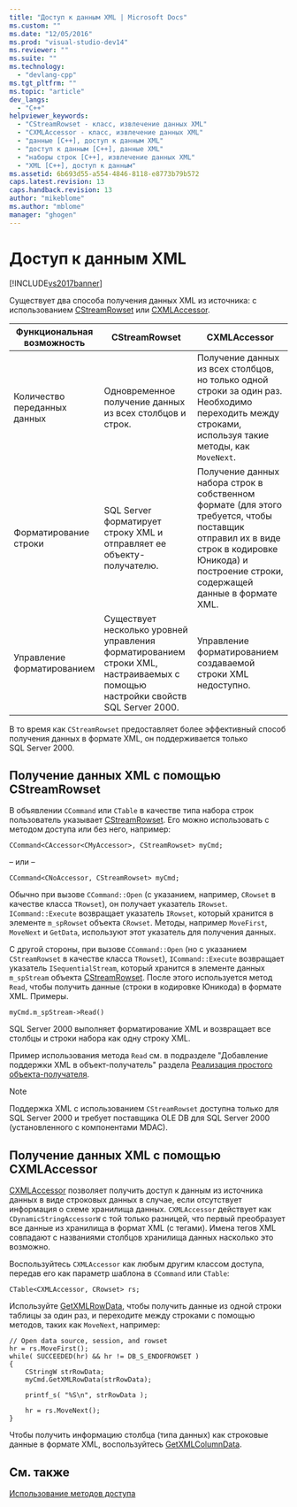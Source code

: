 ```yaml
---
title: "Доступ к данным XML | Microsoft Docs"
ms.custom: ""
ms.date: "12/05/2016"
ms.prod: "visual-studio-dev14"
ms.reviewer: ""
ms.suite: ""
ms.technology: 
  - "devlang-cpp"
ms.tgt_pltfrm: ""
ms.topic: "article"
dev_langs: 
  - "C++"
helpviewer_keywords: 
  - "CStreamRowset - класс, извлечение данных XML"
  - "CXMLAccessor - класс, извлечение данных XML"
  - "данные [C++], доступ к данным XML"
  - "доступ к данным [C++], данные XML"
  - "наборы строк [C++], извлечение данных XML"
  - "XML [C++], доступ к данным"
ms.assetid: 6b693d55-a554-4846-8118-e8773b79b572
caps.latest.revision: 13
caps.handback.revision: 13
author: "mikeblome"
ms.author: "mblome"
manager: "ghogen"
---
```

# Доступ к данным XML
[!INCLUDE[vs2017banner](../../assembler/inline/includes/vs2017banner.md)]

Существует два способа получения данных XML из источника: с использованием [CStreamRowset](../../data/oledb/cstreamrowset-class.md) или [CXMLAccessor](../../data/oledb/cxmlaccessor-class.md).  
  
|Функциональная возможность|CStreamRowset|CXMLAccessor|  
|--------------------------------|-------------------|------------------|  
|Количество переданных данных|Одновременное получение данных из всех столбцов и строк.|Получение данных из всех столбцов, но только одной строки за один раз.  Необходимо переходить между строками, используя такие методы, как `MoveNext`.|  
|Форматирование строки|SQL Server форматирует строку XML и отправляет ее объекту\-получателю.|Получение данных набора строк в собственном формате \(для этого требуется, чтобы поставщик отправил их в виде строк в кодировке Юникода\) и построение строки, содержащей данные в формате XML.|  
|Управление форматированием|Существует несколько уровней управления форматированием строки XML, настраиваемых с помощью настройки свойств SQL Server 2000.|Управление форматированием создаваемой строки XML недоступно.|  
  
 В то время как `CStreamRowset` предоставляет более эффективный способ получения данных в формате XML, он поддерживается только SQL Server 2000.  
  
## Получение данных XML с помощью CStreamRowset  
 В объявлении `CCommand` или `CTable` в качестве типа набора строк пользователь указывает [CStreamRowset](../../data/oledb/cstreamrowset-class.md).  Его можно использовать с методом доступа или без него, например:  
  
```  
CCommand<CAccessor<CMyAccessor>, CStreamRowset> myCmd;  
```  
  
 – или –  
  
```  
CCommand<CNoAccessor, CStreamRowset> myCmd;  
```  
  
 Обычно при вызове `CCommand::Open` \(с указанием, например, `CRowset` в качестве класса `TRowset`\), он получает указатель `IRowset`.  `ICommand::Execute` возвращает указатель `IRowset`, который хранится в элементе `m_spRowset` объекта `CRowset`.  Методы, например `MoveFirst`, `MoveNext` и `GetData`, используют этот указатель для получения данных.  
  
 С другой стороны, при вызове `CCommand::Open` \(но с указанием `CStreamRowset` в качестве класса `TRowset`\), `ICommand::Execute` возвращает указатель `ISequentialStream`, который хранится в элементе данных `m_spStream` объекта [CStreamRowset](../../data/oledb/cstreamrowset-class.md).  После этого используется метод `Read`, чтобы получить данные \(строки в кодировке Юникода\) в формате XML.  Примеры.  
  
```  
myCmd.m_spStream->Read()  
```  
  
 SQL Server 2000 выполняет форматирование XML и возвращает все столбцы и строки набора как одну строку XML.  
  
 Пример использования метода `Read` см. в подразделе "Добавление поддержки XML в объект\-получатель" раздела [Реализация простого объекта\-получателя](../../data/oledb/implementing-a-simple-consumer.md).  
  
> [!NOTE]
>  Поддержка XML с использованием `CStreamRowset` доступна только для SQL Server 2000 и требует поставщика OLE DB для SQL Server 2000 \(установленного с компонентами MDAC\).  
  
## Получение данных XML с помощью CXMLAccessor  
 [CXMLAccessor](../../data/oledb/cxmlaccessor-class.md) позволяет получить доступ к данным из источника данных в виде строковых данных в случае, если отсутствует информация о схеме хранилища данных.  `CXMLAccessor` действует как `CDynamicStringAccessorW` с той только разницей, что первый преобразует все данные из хранилища в формат XML \(с тегами\).  Имена тегов XML совпадают с названиями столбцов хранилища данных насколько это возможно.  
  
 Воспользуйтесь `CXMLAccessor` как любым другим классом доступа, передав его как параметр шаблона в `CCommand` или `CTable`:  
  
```  
CTable<CXMLAccessor, CRowset> rs;  
```  
  
 Используйте [GetXMLRowData](../Topic/CXMLAccessor::GetXMLRowData.md), чтобы получить данные из одной строки таблицы за один раз, и переходите между строками с помощью методов, таких как `MoveNext`, например:  
  
```  
// Open data source, session, and rowset  
hr = rs.MoveFirst();  
while( SUCCEEDED(hr) && hr != DB_S_ENDOFROWSET )  
{  
    CStringW strRowData;  
    myCmd.GetXMLRowData(strRowData);  
  
    printf_s( "%S\n", strRowData );  
  
    hr = rs.MoveNext();  
}  
```  
  
 Чтобы получить информацию столбца \(типа данных\) как строковые данные в формате XML, воспользуйтесь [GetXMLColumnData](../Topic/CXMLAccessor::GetXMLColumnData.md).  
  
## См. также  
 [Использование методов доступа](../../data/oledb/using-accessors.md)